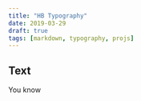 ```yaml
---
title: "HB Typography"
date: 2019-03-29
draft: true
tags: [markdown, typography, projs]
---
```


## Text

You know
